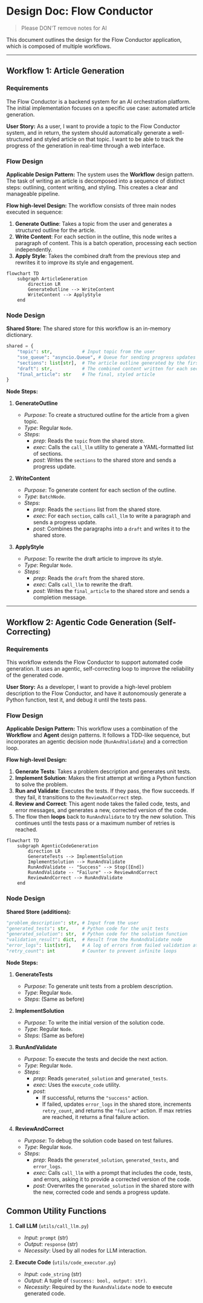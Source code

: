 # Design Doc: Flow Conductor

> Please DON'T remove notes for AI

This document outlines the design for the Flow Conductor application, which is composed of multiple workflows.

---

## Workflow 1: Article Generation

### Requirements

The Flow Conductor is a backend system for an AI orchestration platform. The initial implementation focuses on a specific use case: automated article generation.

**User Story:** As a user, I want to provide a topic to the Flow Conductor system, and in return, the system should automatically generate a well-structured and styled article on that topic. I want to be able to track the progress of the generation in real-time through a web interface.

### Flow Design

**Applicable Design Pattern:** The system uses the **Workflow** design pattern. The task of writing an article is decomposed into a sequence of distinct steps: outlining, content writing, and styling. This creates a clear and manageable pipeline.

**Flow high-level Design:** The workflow consists of three main nodes executed in sequence:
1.  **Generate Outline**: Takes a topic from the user and generates a structured outline for the article.
2.  **Write Content**: For each section in the outline, this node writes a paragraph of content. This is a batch operation, processing each section independently.
3.  **Apply Style**: Takes the combined draft from the previous step and rewrites it to improve its style and engagement.

```mermaid
flowchart TD
    subgraph ArticleGeneration
        direction LR
        GenerateOutline --> WriteContent
        WriteContent --> ApplyStyle
    end
```

### Node Design

**Shared Store:** The shared store for this workflow is an in-memory dictionary.
```python
shared = {
    "topic": str,           # Input topic from the user
    "sse_queue": "asyncio.Queue", # Queue for sending progress updates to the frontend
    "sections": list[str],  # The article outline generated by the first node
    "draft": str,           # The combined content written for each section
    "final_article": str    # The final, styled article
}
```

**Node Steps:**
1. **GenerateOutline**
    - *Purpose*: To create a structured outline for the article from a given topic.
    - *Type*: Regular `Node`.
    - *Steps*:
      - *prep*: Reads the `topic` from the shared store.
      - *exec*: Calls the `call_llm` utility to generate a YAML-formatted list of sections.
      - *post*: Writes the `sections` to the shared store and sends a progress update.

2. **WriteContent**
    - *Purpose*: To generate content for each section of the outline.
    - *Type*: `BatchNode`.
    - *Steps*:
      - *prep*: Reads the `sections` list from the shared store.
      - *exec*: For each `section`, calls `call_llm` to write a paragraph and sends a progress update.
      - *post*: Combines the paragraphs into a `draft` and writes it to the shared store.

3. **ApplyStyle**
    - *Purpose*: To rewrite the draft article to improve its style.
    - *Type*: Regular `Node`.
    - *Steps*:
      - *prep*: Reads the `draft` from the shared store.
      - *exec*: Calls `call_llm` to rewrite the draft.
      - *post*: Writes the `final_article` to the shared store and sends a completion message.

---

## Workflow 2: Agentic Code Generation (Self-Correcting)

### Requirements

This workflow extends the Flow Conductor to support automated code generation. It uses an agentic, self-correcting loop to improve the reliability of the generated code.

**User Story:** As a developer, I want to provide a high-level problem description to the Flow Conductor, and have it autonomously generate a Python function, test it, and debug it until the tests pass.

### Flow Design

**Applicable Design Pattern:** This workflow uses a combination of the **Workflow** and **Agent** design patterns. It follows a TDD-like sequence, but incorporates an agentic decision node (`RunAndValidate`) and a correction loop.

**Flow high-level Design:**
1.  **Generate Tests**: Takes a problem description and generates unit tests.
2.  **Implement Solution**: Makes the first attempt at writing a Python function to solve the problem.
3.  **Run and Validate**: Executes the tests. If they pass, the flow succeeds. If they fail, it transitions to the `ReviewAndCorrect` step.
4.  **Review and Correct**: This agent node takes the failed code, tests, and error messages, and generates a new, corrected version of the code.
5.  The flow then **loops** back to `RunAndValidate` to try the new solution. This continues until the tests pass or a maximum number of retries is reached.

```mermaid
flowchart TD
    subgraph AgenticCodeGeneration
        direction LR
        GenerateTests --> ImplementSolution
        ImplementSolution --> RunAndValidate
        RunAndValidate -- "Success" --> Stop([End])
        RunAndValidate -- "Failure" --> ReviewAndCorrect
        ReviewAndCorrect --> RunAndValidate
    end
```

### Node Design

**Shared Store (additions):**
```python
"problem_description": str, # Input from the user
"generated_tests": str,     # Python code for the unit tests
"generated_solution": str,  # Python code for the solution function
"validation_result": dict,  # Result from the RunAndValidate node
"error_logs": list[str],    # A log of errors from failed validation attempts
"retry_count": int          # Counter to prevent infinite loops
```

**Node Steps:**
1. **GenerateTests**
    - *Purpose*: To generate unit tests from a problem description.
    - *Type*: Regular `Node`.
    - *Steps*: (Same as before)

2. **ImplementSolution**
    - *Purpose*: To write the initial version of the solution code.
    - *Type*: Regular `Node`.
    - *Steps*: (Same as before)

3. **RunAndValidate**
    - *Purpose*: To execute the tests and decide the next action.
    - *Type*: Regular `Node`.
    - *Steps*:
      - *prep*: Reads `generated_solution` and `generated_tests`.
      - *exec*: Uses the `execute_code` utility.
      - *post*:
        - If successful, returns the `"success"` action.
        - If failed, updates `error_logs` in the shared store, increments `retry_count`, and returns the `"failure"` action. If max retries are reached, it returns a final failure action.

4. **ReviewAndCorrect**
    - *Purpose*: To debug the solution code based on test failures.
    - *Type*: Regular `Node`.
    - *Steps*:
      - *prep*: Reads the `generated_solution`, `generated_tests`, and `error_logs`.
      - *exec*: Calls `call_llm` with a prompt that includes the code, tests, and errors, asking it to provide a corrected version of the code.
      - *post*: Overwrites the `generated_solution` in the shared store with the new, corrected code and sends a progress update.

## Common Utility Functions

1. **Call LLM** (`utils/call_llm.py`)
    - *Input*: `prompt` (str)
    - *Output*: `response` (str)
    - *Necessity*: Used by all nodes for LLM interaction.

2. **Execute Code** (`utils/code_executor.py`)
    - *Input*: `code_string` (str)
    - *Output*: A tuple of `(success: bool, output: str)`.
    - *Necessity*: Required by the `RunAndValidate` node to execute generated code.
